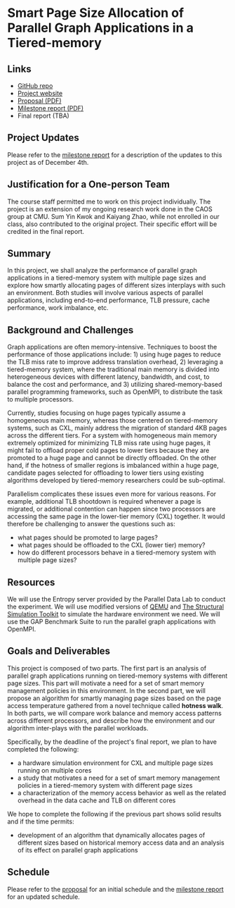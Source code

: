 # Smart Page Size Allocation of Parallel Graph Applications in a Tiered-memory
## Links

- [GitHub repo](https://github.com/KevinRSX/memory-gapbs)
- [Project website](./)
- [Proposal (PDF)](./15618_proposal.pdf)
- [Milestone report (PDF)](./15618_milestone.pdf)
- Final report (TBA)

## Project Updates

Please refer to the [milestone report](./15618_milestone.pdf) for a description of the updates to this project as of December 4th.

## Justification for a One-person Team

The course staff permitted me to work on this project individually. The project is an extension of my ongoing research work done in the CAOS group at CMU. Sum Yin Kwok and Kaiyang Zhao, while not enrolled in our class, also contributed to the original project. Their specific effort will be credited in the final report.

## Summary

In this project, we shall analyze the performance of parallel graph applications in a tiered-memory system with multiple page sizes and explore how smartly allocating pages of different sizes interplays with such an environment. Both studies will involve various aspects of parallel applications, including end-to-end performance, TLB pressure, cache performance, work imbalance, etc.

## Background and Challenges

Graph applications are often memory-intensive. Techniques to boost the performance of those applications include: 1) using huge pages to reduce the TLB miss rate to improve address translation overhead, 2) leveraging a tiered-memory system, where the traditional main memory is divided into heterogeneous devices with different latency, bandwidth, and cost, to balance the cost and performance, and 3) utilizing shared-memory-based parallel programming frameworks, such as OpenMPI, to distribute the task to multiple processors.

Currently, studies focusing on huge pages typically assume a homogeneous main memory, whereas those centered on tiered-memory systems, such as CXL, mainly address the migration of standard 4KB pages across the different tiers. For a system with homogeneous main memory extremely optimized for minimizing TLB miss rate using huge pages, it might fail to offload proper cold pages to lower tiers because they are promoted to a huge page and cannot be directly offloaded. On the other hand, if the hotness of smaller regions is imbalanced within a huge page, candidate pages selected for offloading to lower tiers using existing algorithms developed by tiered-memory researchers could be sub-optimal.

Parallelism complicates these issues even more for various reasons. For example, additional TLB shootdown is required whenever a page is migrated, or additional contention can happen since two processors are accessing the same page in the lower-tier memory (CXL) together. It would therefore be challenging to answer the questions such as:

- what pages should be promoted to large pages?
- what pages should be offloaded to the CXL (lower tier) memory?
-  how do different processors behave in a tiered-memory system with multiple page sizes?

## Resources

We will use the Entropy server provided by the Parallel Data Lab to conduct the experiment. We will use modified versions of [QEMU](https://www.qemu.org/) and [The Structural Simulation Toolkit](https://sst-simulator.org/}) to simulate the hardware environment we need. We will use the GAP Benchmark Suite to run the parallel graph applications with OpenMPI.

## Goals and Deliverables

This project is composed of two parts. The first part is an analysis of parallel graph applications running on tiered-memory systems with different page sizes. This part will motivate a need for a set of smart memory management policies in this environment. In the second part, we will propose an algorithm for smartly managing page sizes based on the page access temperature gathered from a novel technique called **hotness walk**. In both parts, we will compare work balance and memory access patterns across different processors, and describe how the environment and our algorithm inter-plays with the parallel workloads.

Specifically, by the deadline of the project's final report, we plan to have completed the following:

- a hardware simulation environment for CXL and multiple page sizes running on multiple cores
- a study that motivates a need for a set of smart memory management policies in a tiered-memory system with different page sizes
- a characterization of the memory access behavior as well as the related overhead in the data cache and TLB on different cores

We hope to complete the following if the previous part shows solid results and if the time permits:

- development of an algorithm that dynamically allocates pages of different sizes based on historical memory access data and an analysis of its effect on parallel graph applications

## Schedule

Please refer to the [proposal](./15618_proposal) for an initial schedule and the [milestone report](./15618_milestone) for an updated schedule.
